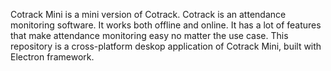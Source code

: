 Cotrack Mini is a mini version of Cotrack. Cotrack is an attendance monitoring software. It works both offline and online. It has a lot of features that make attendance monitoring easy no matter the use case. This repository is a cross-platform deskop application of Cotrack Mini, built with Electron framework.
